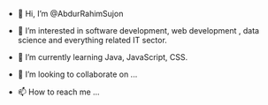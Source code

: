 - 👋 Hi, I’m @AbdurRahimSujon
- 👀 I’m interested in software development, web development
     , data science and everything related IT sector. 
- 🌱 I’m currently learning Java, JavaScript, CSS.
 
- 💞️ I’m looking to collaborate on ...
- 📫 How to reach me ...

<!---
AbdurRahimSujon/AbdurRahimSujon is a ✨ special ✨ repository because its `README.md` (this file) appears on your GitHub profile.
You can click the Preview link to take a look at your changes.
--->
